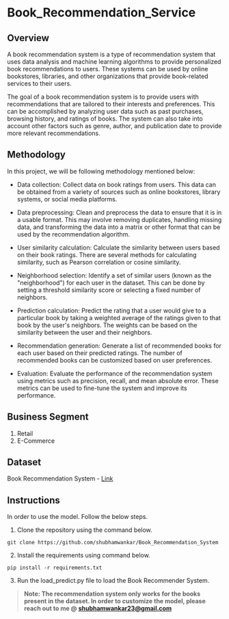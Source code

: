 # Book_Recommendation_Service

## Overview
A book recommendation system is a type of recommendation system that uses data analysis and machine learning algorithms to provide personalized book recommendations to users. These systems can be used by online bookstores, libraries, and other organizations that provide book-related services to their users.

The goal of a book recommendation system is to provide users with recommendations that are tailored to their interests and preferences. This can be accomplished by analyzing user data such as past purchases, browsing history, and ratings of books. The system can also take into account other factors such as genre, author, and publication date to provide more relevant recommendations.

## Methodology
In this project, we will be following methodology mentioned below:

- Data collection: Collect data on book ratings from users. This data can be obtained from a variety of sources such as online bookstores, library systems, or social media platforms.

- Data preprocessing: Clean and preprocess the data to ensure that it is in a usable format. This may involve removing duplicates, handling missing data, and transforming the data into a matrix or other format that can be used by the recommendation algorithm.

- User similarity calculation: Calculate the similarity between users based on their book ratings. There are several methods for calculating similarity, such as Pearson correlation or cosine similarity.

- Neighborhood selection: Identify a set of similar users (known as the "neighborhood") for each user in the dataset. This can be done by setting a threshold similarity score or selecting a fixed number of neighbors.

- Prediction calculation: Predict the rating that a user would give to a particular book by taking a weighted average of the ratings given to that book by the user's neighbors. The weights can be based on the similarity between the user and their neighbors.

- Recommendation generation: Generate a list of recommended books for each user based on their predicted ratings. The number of recommended books can be customized based on user preferences.

- Evaluation: Evaluate the performance of the recommendation system using metrics such as precision, recall, and mean absolute error. These metrics can be used to fine-tune the system and improve its performance.

## Business Segment
1. Retail
2. E-Commerce

## Dataset
Book Recommendation System - [Link](https://www.kaggle.com/datasets/arashnic/book-recommendation-dataset)

## Instructions
In order to use the model. Follow the below steps.

1. Clone the repository using the command below.
```
git clone https://github.com/shubhamwankar/Book_Recommendation_System
```
2. Install the requirements using command below.
```
pip install -r requirements.txt
```
3. Run the load_predict.py file to load the Book Recommender System.

> **Note: The recommendation system only works for the books present in the dataset. In order to customize the model, please reach out to me @ shubhamwankar23@gmail.com**
